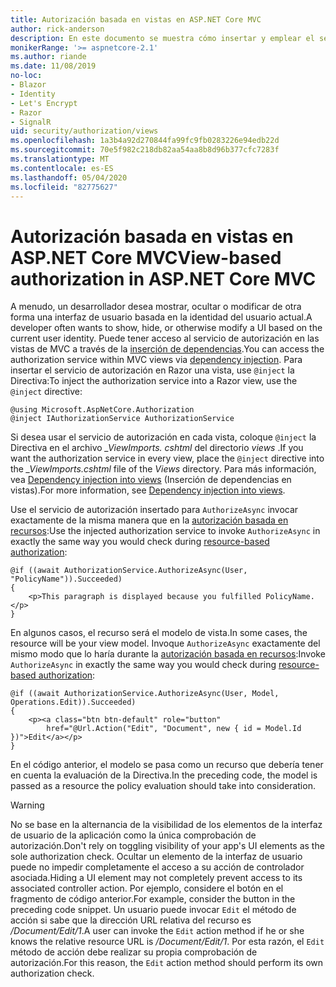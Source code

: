 ```yaml
---
title: Autorización basada en vistas en ASP.NET Core MVC
author: rick-anderson
description: En este documento se muestra cómo insertar y emplear el servicio de autorización dentro de Razor una vista de ASP.net Core.
monikerRange: '>= aspnetcore-2.1'
ms.author: riande
ms.date: 11/08/2019
no-loc:
- Blazor
- Identity
- Let's Encrypt
- Razor
- SignalR
uid: security/authorization/views
ms.openlocfilehash: 1a3b4a92d270844fa99fc9fb0283226e94edb22d
ms.sourcegitcommit: 70e5f982c218db82aa54aa8b8d96b377cfc7283f
ms.translationtype: MT
ms.contentlocale: es-ES
ms.lasthandoff: 05/04/2020
ms.locfileid: "82775627"
---
```

# <a name="view-based-authorization-in-aspnet-core-mvc"></a><span data-ttu-id="5dbb1-103">Autorización basada en vistas en ASP.NET Core MVC</span><span class="sxs-lookup"><span data-stu-id="5dbb1-103">View-based authorization in ASP.NET Core MVC</span></span>

<span data-ttu-id="5dbb1-104">A menudo, un desarrollador desea mostrar, ocultar o modificar de otra forma una interfaz de usuario basada en la identidad del usuario actual.</span><span class="sxs-lookup"><span data-stu-id="5dbb1-104">A developer often wants to show, hide, or otherwise modify a UI based on the current user identity.</span></span> <span data-ttu-id="5dbb1-105">Puede tener acceso al servicio de autorización en las vistas de MVC a través de la [inserción de dependencias](xref:fundamentals/dependency-injection).</span><span class="sxs-lookup"><span data-stu-id="5dbb1-105">You can access the authorization service within MVC views via [dependency injection](xref:fundamentals/dependency-injection).</span></span> <span data-ttu-id="5dbb1-106">Para insertar el servicio de autorización en Razor una vista, use `@inject` la Directiva:</span><span class="sxs-lookup"><span data-stu-id="5dbb1-106">To inject the authorization service into a Razor view, use the `@inject` directive:</span></span>

```cshtml
@using Microsoft.AspNetCore.Authorization
@inject IAuthorizationService AuthorizationService
```

<span data-ttu-id="5dbb1-107">Si desea usar el servicio de autorización en cada vista, coloque `@inject` la Directiva en el archivo *_ViewImports. cshtml* del directorio *views* .</span><span class="sxs-lookup"><span data-stu-id="5dbb1-107">If you want the authorization service in every view, place the `@inject` directive into the *_ViewImports.cshtml* file of the *Views* directory.</span></span> <span data-ttu-id="5dbb1-108">Para más información, vea [Dependency injection into views](xref:mvc/views/dependency-injection) (Inserción de dependencias en vistas).</span><span class="sxs-lookup"><span data-stu-id="5dbb1-108">For more information, see [Dependency injection into views](xref:mvc/views/dependency-injection).</span></span>

<span data-ttu-id="5dbb1-109">Use el servicio de autorización insertado para `AuthorizeAsync` invocar exactamente de la misma manera que en la [autorización basada en recursos](xref:security/authorization/resourcebased#security-authorization-resource-based-imperative):</span><span class="sxs-lookup"><span data-stu-id="5dbb1-109">Use the injected authorization service to invoke `AuthorizeAsync` in exactly the same way you would check during [resource-based authorization](xref:security/authorization/resourcebased#security-authorization-resource-based-imperative):</span></span>

```cshtml
@if ((await AuthorizationService.AuthorizeAsync(User, "PolicyName")).Succeeded)
{
    <p>This paragraph is displayed because you fulfilled PolicyName.</p>
}
```

<span data-ttu-id="5dbb1-110">En algunos casos, el recurso será el modelo de vista.</span><span class="sxs-lookup"><span data-stu-id="5dbb1-110">In some cases, the resource will be your view model.</span></span> <span data-ttu-id="5dbb1-111">Invoque `AuthorizeAsync` exactamente del mismo modo que lo haría durante la [autorización basada en recursos](xref:security/authorization/resourcebased#security-authorization-resource-based-imperative):</span><span class="sxs-lookup"><span data-stu-id="5dbb1-111">Invoke `AuthorizeAsync` in exactly the same way you would check during [resource-based authorization](xref:security/authorization/resourcebased#security-authorization-resource-based-imperative):</span></span>

```cshtml
@if ((await AuthorizationService.AuthorizeAsync(User, Model, Operations.Edit)).Succeeded)
{
    <p><a class="btn btn-default" role="button"
        href="@Url.Action("Edit", "Document", new { id = Model.Id })">Edit</a></p>
}
```

<span data-ttu-id="5dbb1-112">En el código anterior, el modelo se pasa como un recurso que debería tener en cuenta la evaluación de la Directiva.</span><span class="sxs-lookup"><span data-stu-id="5dbb1-112">In the preceding code, the model is passed as a resource the policy evaluation should take into consideration.</span></span>

> [!WARNING]
> <span data-ttu-id="5dbb1-113">No se base en la alternancia de la visibilidad de los elementos de la interfaz de usuario de la aplicación como la única comprobación de autorización.</span><span class="sxs-lookup"><span data-stu-id="5dbb1-113">Don't rely on toggling visibility of your app's UI elements as the sole authorization check.</span></span> <span data-ttu-id="5dbb1-114">Ocultar un elemento de la interfaz de usuario puede no impedir completamente el acceso a su acción de controlador asociada.</span><span class="sxs-lookup"><span data-stu-id="5dbb1-114">Hiding a UI element may not completely prevent access to its associated controller action.</span></span> <span data-ttu-id="5dbb1-115">Por ejemplo, considere el botón en el fragmento de código anterior.</span><span class="sxs-lookup"><span data-stu-id="5dbb1-115">For example, consider the button in the preceding code snippet.</span></span> <span data-ttu-id="5dbb1-116">Un usuario puede invocar `Edit` el método de acción si sabe que la dirección URL relativa del recurso es */Document/Edit/1*.</span><span class="sxs-lookup"><span data-stu-id="5dbb1-116">A user can invoke the `Edit` action method if he or she knows the relative resource URL is */Document/Edit/1*.</span></span> <span data-ttu-id="5dbb1-117">Por esta razón, el `Edit` método de acción debe realizar su propia comprobación de autorización.</span><span class="sxs-lookup"><span data-stu-id="5dbb1-117">For this reason, the `Edit` action method should perform its own authorization check.</span></span>
